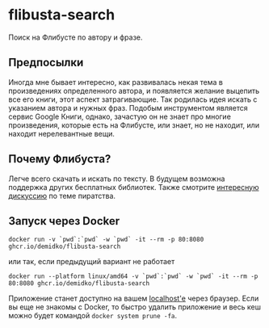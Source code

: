 # flibusta-search

Поиск на Флибусте по автору и фразе.

## Предпосылки

Иногда мне бывает интересно, как развивалась некая тема в произведениях определенного автора, и появляется желание выцепить все его книги, этот аспект затрагивающие. Так родилась идея искать с указанием автора и нужных фраз. Подобым инструментом является сервис Google Книги, однако, зачастую он не знает про многие произведения, которые есть на Флибусте, или знает, но не находит, или находит нерелевантные вещи. 

## Почему Флибуста?

Легче всего скачать и искать по тексту. В будущем возможна поддержка других бесплатных библиотек. Также смотрите [интересную дискуссию](https://habr.com/ru/articles/586814/) по теме пиратства.

## Запуск через Docker

```shell
docker run -v `pwd`:`pwd` -w `pwd` -it --rm -p 80:8080 ghcr.io/demidko/flibusta-search
```

или так, если предыдущий вариант не работает

```shell
docker run --platform linux/amd64 -v `pwd`:`pwd` -w `pwd` -it --rm -p 80:8080 ghcr.io/demidko/flibusta-search
```

Приложение станет доступно на вашем [localhost'е](http://localhost/) через браузер. Если вы еще не знакомы с Docker, то быстро удалить приложение и весь кеш можно будет командой `docker system prune -fa`.
